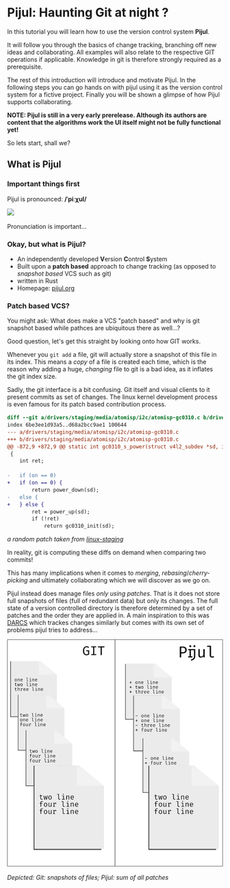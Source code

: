 # Pijul: Haunting Git at night ?

In this tutorial you will learn how to use the version control system **Pijul**.

It will follow you through the basics of change tracking, branching off new ideas and collaborating.
All examples will also relate to the respective GIT operations if applicable. Knowledge in git is therefore strongly required as a prerequisite.

The rest of this introduction will introduce and motivate Pijul. In the following steps you can go hands on with pijul using it as the version control system for a fictive project. Finally you will be shown a glimpse of how Pijul supports collaborating.

**NOTE: Pijul is still in a very early prerelease. Although its authors are content that the algorithms work the UI itself might not be fully functional yet!**

So lets start, shall we?

## What is Pijul

### Important things first

Pijul is pronounced: **/ˈpiːχul/**

![](https://i.imgur.com/NtGaNA8.png)

Pronunciation is important...

### Okay, but what is Pijul?

- An independently developed **V**ersion **C**ontrol **S**ystem
- Built upon a **patch based** approach to change tracking (as opposed to *snapshot based* VCS such as git)
- written in Rust
- Homepage: [pijul.org](https://pijul.org)

### Patch based VCS?

You might ask: What does make a VCS "patch based" and why is git snapshot based while pathces are ubiquitous there as well...?

Good question, let's get this straight by looking onto how GIT works.

Whenever you `git add` a file, git will actually store a snapshot of this file in its index. This means a *copy* of a file is created each time, which is the reason why adding a huge, *changing* file to git is a bad idea, as it inflates the git index size.

Sadly, the git interface is a bit confusing. Git itself and visual clients to it present commits as set of changes. The linux kernel development process is even famous for its patch based contribution process.

```diff
diff --git a/drivers/staging/media/atomisp/i2c/atomisp-gc0310.c b/drivers/staging/media/atomisp/i2c/atomisp-gc0310.c
index 6be3ee1d93a5..d68a2bcc9ae1 100644
--- a/drivers/staging/media/atomisp/i2c/atomisp-gc0310.c
+++ b/drivers/staging/media/atomisp/i2c/atomisp-gc0310.c
@@ -872,9 +872,9 @@ static int gc0310_s_power(struct v4l2_subdev *sd, int on)
 {
 	int ret;

-	if (on == 0)
+	if (on == 0) {
 		return power_down(sd);
-	else {
+	} else {
 		ret = power_up(sd);
 		if (!ret)
 			return gc0310_init(sd);
```
*a random patch taken from [linux-staging](https://lore.kernel.org/linux-staging/)*

In reality, git is computing these diffs on demand when comparing two commits!

This has many implications when it comes to *merging*, *rebasing*/*cherry-picking* and ultimately collaborating which we will discover as we go on.

Pijul instead does manage files *only using patches*. That is it does not store full snapshots of files (full of redundant data) but only its changes.
The full state of a version controlled directory is therefore determined by a set of patches and the order they are applied in.
A main inspiration to this was [DARCS](http://darcs.net/) which trackes changes similarly but comes with its own set of problems pijul tries to address...


![Comparison Git v. Pijul](./assets/comparison.png)

*Depicted: Git: snapshots of files; Pijul: sum of all patches*
